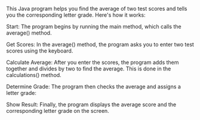 
This Java program helps you find the average of two test scores and tells you the corresponding letter grade. Here's how it works:

Start: The program begins by running the main method, which calls the average() method.

Get Scores: In the average() method, the program asks you to enter two test scores using the keyboard.

Calculate Average: After you enter the scores, the program adds them together and divides by two to find the average. This is done in the calculations() method.

Determine Grade: The program then checks the average and assigns a letter grade:

Show Result: Finally, the program displays the average score and the corresponding letter grade on the screen.

